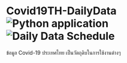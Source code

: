 # Covid19TH-DailyData ![Python application](https://github.com/pluz85/TH-Covid-19-Tableau-WDC/workflows/Python%20application/badge.svg) ![Daily Data Schedule](https://github.com/pluz85/Covid19TH-DailyData/workflows/daily-data/badge.svg?branch=master&event=schedule)
ข้อมูล Covid-19 ประเทศไทย เป็นวัตถุดิบในการใช้งานต่างๆ
